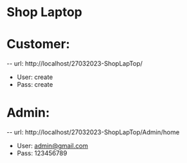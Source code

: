 # Shop Laptop

# Customer:

-- url: http://localhost/27032023-ShopLapTop/

-   User: create
-   Pass: create

# Admin:

-- url: http://localhost/27032023-ShopLapTop/Admin/home

-   User: admin@gmail.com
-   Pass: 123456789
